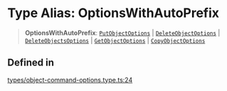 # Type Alias: OptionsWithAutoPrefix

> **OptionsWithAutoPrefix**: [`PutObjectOptions`](PutObjectOptions.md) \| [`DeleteObjectOptions`](DeleteObjectOptions.md) \| [`DeleteObjectsOptions`](DeleteObjectsOptions.md) \| [`GetObjectOptions`](GetObjectOptions.md) \| [`CopyObjectOptions`](CopyObjectOptions.md)

## Defined in

[types/object-command-options.type.ts:24](https://github.com/LabO8/nestjs-s3/blob/306023e15fcb498533a66fc2f9b000dc61a2bf64/src/types/object-command-options.type.ts#L24)
